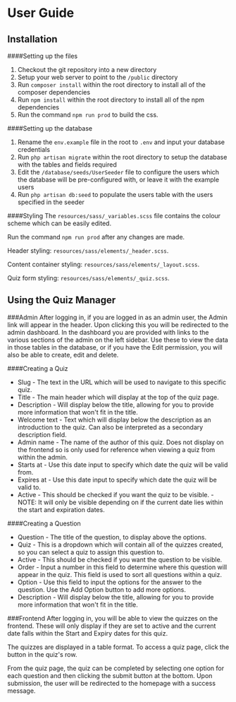 # User Guide

## Installation

####Setting  up the files
1) Checkout the git repository into a new directory
2) Setup your web server to point to the `/public` directory
3) Run `composer install` within the root directory to install all of the composer dependencies
4) Run `npm install` within the root directory to install all of the npm dependencies
5) Run the command `npm run prod` to build the css.

####Setting up the database
1) Rename the `env.example` file in the root to `.env` and input your database credentials
2) Run `php artisan migrate` within the root directory to setup the database with the tables and fields required
3) Edit the `/database/seeds/UserSeeder` file to configure the users which the database will be pre-configured with, or leave it with the example users
4) Run `php artisan db:seed` to populate the users table with the users specified in the seeder

####Styling
The `resources/sass/_variables.scss` file contains the colour scheme which can be easily edited.

Run the command `npm run prod` after any changes are made.

Header styling: `resources/sass/elements/_header.scss`.

Content container styling: `resources/sass/elements/_layout.scss`.

Quiz form styling: `resources/sass/elements/_quiz.scss`.

## Using the Quiz Manager

###Admin
After logging in, if you are logged in as an admin user, the Admin link will appear in the header. Upon clicking this you will be redirected to the admin dashboard. In the dashboard you are provided with links to the various sections of the admin on the left sidebar. Use these to view the data in those tables in the database, or if you have the Edit permission, you will also be able to create, edit and delete.

####Creating a Quiz

- Slug - The text in the URL which will be used to navigate to this specific quiz.
- Title - The main header which will display at the top of the quiz page.
- Description - Will display below the title, allowing for you to provide more information that won't fit in the title.
- Welcome text - Text which will display below the description as an introduction to the quiz. Can also be interpreted as a secondary description field.
- Admin name - The name of the author of this quiz. Does not display on the frontend so is only used for reference when viewing a quiz from within the admin.
- Starts at - Use this date input to specify which date the quiz will be valid from.
- Expires at - Use this date input to specify which date the quiz will be valid to.
- Active - This should be checked if you want the quiz to be visible. - NOTE: It will only be visible depending on if the current date lies within the start and expiration dates.

####Creating a Question

- Question - The title of the question, to display above the options.
- Quiz - This is a dropdown which will contain all of the quizzes created, so you can select a quiz to assign this question to.
- Active - This should be checked if you want the question to be visible.
- Order - Input a number in this field to determine where this question will appear in the quiz. This field is used to sort all questions within a quiz.
- Option - Use this field to input the options for the answer to the question. Use the Add Option button to add more options.
- Description - Will display below the title, allowing for you to provide more information that won't fit in the title.


###Frontend
After logging in, you will be able to view the quizzes on the frontend. These will only display if they are set to active and the current date falls within the Start and Expiry dates for this quiz.

The quizzes are displayed in a table format. To access a quiz page, click the button in the quiz's row.

From the quiz page, the quiz can be completed by selecting one option for each question and then clicking the submit button at the bottom. Upon submission, the user will be redirected to the homepage with a success message.